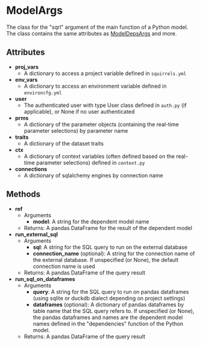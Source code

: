 # ModelArgs

The class for the "sqrl" argument of the main function of a Python model. The class contains the same attributes as [ModelDepsArgs](./ModelDepsArgs) and more.

## Attributes

- **proj_vars**
    - A dictionary to access a project variable defined in `squirrels.yml`
- **env_vars**
    - A dictionary to access an environment variable defined in `environcfg.yml`
- **user**
    - The authenticated user with type User class defined in `auth.py` (if applicable), or None if no user authenticated
- **prms**
    - A dictionary of the parameter objects (containing the real-time parameter selections) by parameter name
- **traits**
    - A dictionary of the dataset traits
- **ctx**
    - A dictionary of context variables (often defined based on the real-time parameter selections) defined in `context.py`
- **connections**
    - A dictionary of sqlalchemy engines by connection name

## Methods

- **ref**
    - Arguments
        - **model**: A string for the dependent model name
    - Returns: A pandas DataFrame for the result of the dependent model
- **run_external_sql**
    - Arguments
        - **sql**: A string for the SQL query to run on the external database
        - **connection_name** (optional): A string for the connection name of the external database. If unspecified (or None), the default connection name is used
    - Returns: A pandas DataFrame of the query result
- **run_sql_on_dataframes**
    - Arguments
        - **query**: A string for the SQL query to run on pandas dataframes (using sqlite or duckdb dialect depending on project settings)
        - **dataframes** (optional): A dictionary of pandas dataframes by table name that the SQL query refers to. If unspecified (or None), the pandas dataframes and names are the dependent model names defined in the "dependencies" function of the Python model.
    - Returns: A pandas DataFrame of the query result
